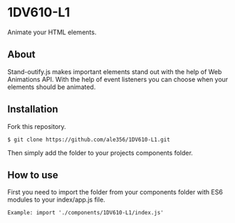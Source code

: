# 1DV610-L1
Animate your HTML elements.
## About
Stand-outify.js makes important elements stand out with the help of Web Animations API. With the help of event listeners you can choose when your elements should be animated.
## Installation
Fork this repository.
```
$ git clone https://github.com/ale356/1DV610-L1.git
```
Then simply add the folder to your projects components folder.
## How to use
First you need to import the folder from your components folder with ES6 modules to your index/app.js file.
```
Example: import './components/1DV610-L1/index.js'
```
